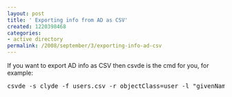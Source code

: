 ```yaml
---
layout: post
title: ' Exporting info from AD as CSV'
created: 1220398468
categories:
- active directory
permalink: /2008/september/3/exporting-info-ad-csv
---
```

<p>If you want to export AD info as CSV then csvde is the cmd for you, for example:</p><pre>
csvde -s clyde -f users.csv -r objectClass=user -l &quot;givenName, sn, name, sAMAccountName&quot;</pre>
